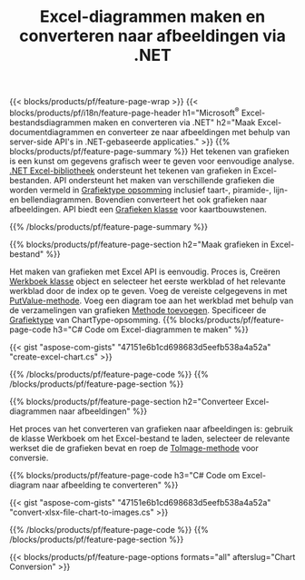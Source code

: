 ﻿---
title: Excel-diagrammen maken en converteren naar afbeeldingen via .NET
url: /nl/net/chart/
description: C# broncode om een diagram of diagram in Microsoft Excel te tekenen en om te zetten met behulp van .NET Bibliotheek. 
---
{{< blocks/products/pf/feature-page-wrap >}}
{{< blocks/products/pf/i18n/feature-page-header h1="Microsoft<sup>&reg;</sup> Excel-bestandsdiagrammen maken en converteren via .NET" h2="Maak Excel-documentdiagrammen en converteer ze naar afbeeldingen met behulp van server-side API\'s in .NET-gebaseerde applicaties." >}}
{{% blocks/products/pf/feature-page-summary %}}
Het tekenen van grafieken is een kunst om gegevens grafisch weer te geven voor eenvoudige analyse. [.NET Excel-bibliotheek](/cells/net/) ondersteunt het tekenen van grafieken in Excel-bestanden. API ondersteunt het maken van verschillende grafieken die worden vermeld in [Grafiektype opsomming](https://reference.aspose.com/cells/net/aspose.cells.charts/charttype) inclusief taart-, piramide-, lijn- en bellendiagrammen. Bovendien converteert het ook grafieken naar afbeeldingen. API biedt een [Grafieken klasse](https://reference.aspose.com/cells/net/aspose.cells.charts) voor kaartbouwstenen.

{{% /blocks/products/pf/feature-page-summary %}}

{{% blocks/products/pf/feature-page-section h2="Maak grafieken in Excel-bestand" %}}

Het maken van grafieken met Excel API is eenvoudig. Proces is, Creëren [Werkboek klasse](https://reference.aspose.com/cells/net/aspose.cells/workbook) object en selecteer het eerste werkblad of het relevante werkblad door de index op te geven. Voeg de vereiste celgegevens in met [PutValue-methode](https://reference.aspose.com/cells/net/aspose.cells/cell/methods/putvalue/index). Voeg een diagram toe aan het werkblad met behulp van de verzamelingen van grafieken [Methode toevoegen](https://reference.aspose.com/cells/net/aspose.cells.charts/chartcollection/methods/add). Specificeer de [Grafiektype](https://reference.aspose.com/cells/net/aspose.cells.charts/charttype) van ChartType-opsomming.
{{% blocks/products/pf/feature-page-code h3="C# Code om Excel-diagrammen te maken" %}}

{{< gist "aspose-com-gists" "47151e6b1cd698683d5eefb538a4a52a" "create-excel-chart.cs" >}}

{{% /blocks/products/pf/feature-page-code %}}
{{% /blocks/products/pf/feature-page-section %}}


{{% blocks/products/pf/feature-page-section h2="Converteer Excel-diagrammen naar afbeeldingen" %}}

Het proces van het converteren van grafieken naar afbeeldingen is: gebruik de klasse Werkboek om het Excel-bestand te laden, selecteer de relevante werkset die de grafieken bevat en roep de [ToImage-methode](https://reference.aspose.com/cells/net/aspose.cells.charts.chart/toimage/methods/7) voor conversie.

{{% blocks/products/pf/feature-page-code h3="C# Code om Excel-diagram naar afbeelding te converteren" %}}

{{< gist "aspose-com-gists" "47151e6b1cd698683d5eefb538a4a52a" "convert-xlsx-file-chart-to-images.cs" >}}

{{% /blocks/products/pf/feature-page-code %}}
{{% /blocks/products/pf/feature-page-section %}}

{{< blocks/products/pf/feature-page-options formats="all" afterslug="Chart Conversion" >}}